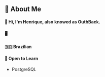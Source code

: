 ## 📖 About Me
  #### 👏 Hi, I'm Henrique, also knowed as OuthBack.
  #### 🖥️ 
  #### :brazil: Brazilian
  #### 🧠 Open to Learn
  
  - PostgreSQL
 

 
<!--
**OuthBack/OuthBack** is a ✨ _special_ ✨ repository because its `README.md` (this file) appears on your GitHub profile.
## 📚 Learning
#### AWS
Here are some ideas to get you started:

- 🔭 I’m currently working on ...
- 🌱 I’m currently learning ...
- 👯 I’m looking to collaborate on ...
- 🤔 I’m looking for help with ...
- 💬 Ask me about ...
- 📫 How to reach me: ...
- 😄 Pronouns: ...
- ⚡ Fun fact: ...
-->
